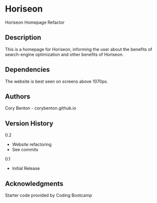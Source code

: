 # Horiseon
Horiseon Homepage Refactor

## Description
This is a homepage for Horiseon, informing the user about the benefits of search-engine optimization and other benefits of Horiseon.

## Dependencies
The website is best seen on screens above 1070px.

## Authors
Cory Benton - corybenton.github.io

## Version History
0.2
- Website refactoring
- See commits

0.1
- Initial Release

## Acknowledgments
Starter code provided by Coding Bootcamp